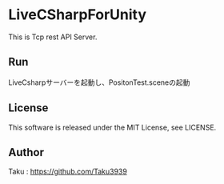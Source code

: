 # LiveCSharpForUnity
This is Tcp rest API Server.

## Run
LiveCsharpサーバーを起動し、PositonTest.sceneの起動

## License
This software is released under the MIT License, see LICENSE.

## Author

Taku : https://github.com/Taku3939
